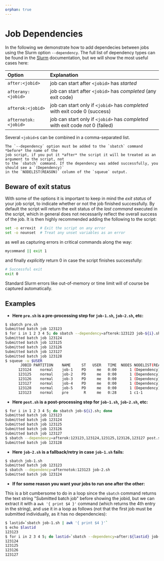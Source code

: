 ```yaml
---
orphan: true
---
```


# Job Dependencies

In the following we demonstrate how to add dependecies between jobs using the Slurm option `--dependency`.
The full list of dependency types can be found in the [Slurm](https://slurm.schedmd.com/sbatch.html)
documentation, but we will show the most useful cases here:

| Option                 | Explanation                                                                     |
| :----------------------| :-------------------------------------------------------------------------------|
| `after:<jobid>`        | job can start after `<jobid>` has *started*                                     |
| `afterany:<jobid>`     | job can start after `<jobid>` has *completed* (any exit code)                   |
| `afterok:<jobid>`      | job can start only if `<jobid>` has *completed* with exit code 0 (success)      |
| `afternotok:<jobid>`   | job can start only if `<jobid>` has *completed* with exit code *not* 0 (failed) |

Several `<jobid>`s can be combined in a comma-separated list.

```{note}
The `--dependency` option must be added to the `sbatch` command *before* the name of the
job script, if you put it *after* the script it will be treated as an argument to the script, not
to the `sbatch` command. If the dependency was added successfully, you should see a `(Dependency)`
in the `NODELIST(REASON)` column of the `squeue` output.
```

## Beware of exit status

With some of the options it is important to keep in mind the *exit status* of
your job script, to indicate whether or not the job finished successfully. By default the
script will return the exit status of the *last command* executed in the script, which in
general does not necessarily reflect the overall success of the job. It is then highly
recommended adding the following to the script:

```bash
set -o errexit  # Exit the script on any error
set -o nounset  # Treat any unset variables as an error
```

as well as capturing errors in critical commands along the way:

```bash
mycommand || exit 1
```

and finally *explicitly* return 0 in case the script finishes successfully:

```bash
# Successful exit
exit 0
```

Standard Slurm errors like out-of-memory or time limit will of course be captured automatically.

## Examples

- **Here `pre.sh` is a pre-processing step for `job-1.sh`, `job-2.sh`, etc:**
```bash
$ sbatch pre.sh
Submitted batch job 123123
$ for i in 1 2 3 4 5; do sbatch --dependency=afterok:123123 job-${i}.sh; done
Submitted batch job 123124
Submitted batch job 123125
Submitted batch job 123126
Submitted batch job 123127
Submitted batch job 123128
$ squeue -u $USER
       JOBID PARTITION    NAME     ST   USER   TIME  NODES NODELIST(REASON)
      123124    normal    job-1    PD     me   0:00      1 (Dependency)
      123125    normal    job-2    PD     me   0:00      1 (Dependency)
      123126    normal    job-3    PD     me   0:00      1 (Dependency)
      123127    normal    job-4    PD     me   0:00      1 (Dependency)
      123128    normal    job-5    PD     me   0:00      1 (Dependency)
      123123    normal    pre       R     me   0:28      1 c1-1
```


- **Here `post.sh` is a post-processing step for `job-1.sh`, `job-2.sh`, etc:**
```bash
$ for i in 1 2 3 4 5; do sbatch job-${i}.sh; done
Submitted batch job 123123
Submitted batch job 123124
Submitted batch job 123125
Submitted batch job 123126
Submitted batch job 123127
$ sbatch --dependency=afterok:123123,123124,123125,123126,123127 post.sh
Submitted batch job 123128
```

- **Here `job-2.sh` is a fallback/retry in case `job-1.sh` fails:**
```bash
$ sbatch job-1.sh
Submitted batch job 123123
$ sbatch --dependency=afternotok:123123 job-2.sh
Submitted batch job 123124
```

- **If for some reason you want your jobs to run one after the other:**

This is a bit cumbersome to do in a loop since the `sbatch` command returns the text string
"Submitted batch job" before showing the jobid, but we can extract it with a `awk '{ print $4 }'`
command (which returns the 4th entry in the string), and use it in a loop as follows (not that
the first job must be submitted individually, as it has no dependencies):

```bash
$ lastid=`sbatch job-1.sh | awk '{ print $4 }'`
$ echo $lastid
123123
$ for i in 2 3 4 5; do lastid=`sbatch --dependency=after:${lastid} job-${i}.sh | awk '{ print $4 }'`; echo ${lastid}; done
123124
123125
123126
123127
```
